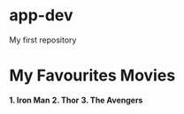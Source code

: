 # app-dev
My first repository 

# My Favourites Movies

**1. Iron Man**
**2. Thor**
**3. The Avengers**

